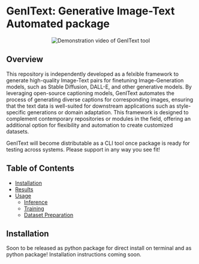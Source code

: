 # GenIText: Generative Image-Text Automated package

<p align="center">
  <img src="resources/demo.gif" alt="Demonstration video of GenIText tool">
</p>

## Overview
This repository is independently developed as a felxible framework to generate high-quality Image-Text pairs for finetuning Image-Generation models, such as Stable Diffusion, DALL-E, and other generative models. By leveraging open-source captioning models, GenIText automates the process of generating diverse captions for corresponding images, ensuring that the text data is well-suited for downstream applications such as style-specific generations or domain adaptation. This framework is designed to complement contemporary repositories or modules in the field, offering an additional option for flexibility and automation to create customized datasets.

GenIText will become distributable as a CLI tool once package is ready for testing across systems. Please support in any way you see fit!

## Table of Contents
- [Installation](#installation)
- [Results](#results)
- [Usage](#usage)
  - [Inference](#inference)
  - [Training](#training)
  - [Dataset Preparation](#dataset-preparation)

## Installation
Soon to be released as python package for direct install on terminal and as python package! Installation instructions coming soon.